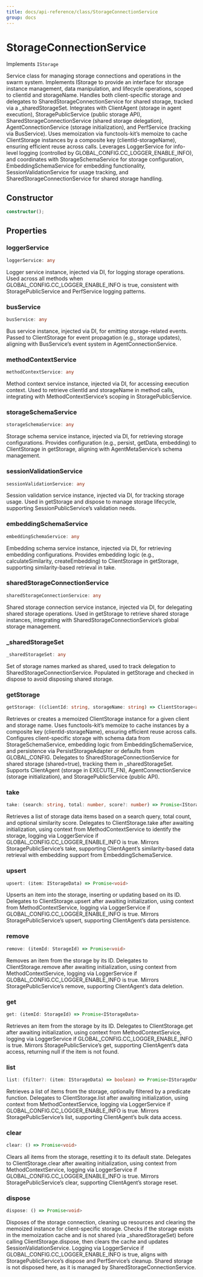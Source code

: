 ```yaml
---
title: docs/api-reference/class/StorageConnectionService
group: docs
---
```


# StorageConnectionService

Implements `IStorage`

Service class for managing storage connections and operations in the swarm system.
Implements IStorage to provide an interface for storage instance management, data manipulation, and lifecycle operations, scoped to clientId and storageName.
Handles both client-specific storage and delegates to SharedStorageConnectionService for shared storage, tracked via a _sharedStorageSet.
Integrates with ClientAgent (storage in agent execution), StoragePublicService (public storage API), SharedStorageConnectionService (shared storage delegation), AgentConnectionService (storage initialization), and PerfService (tracking via BusService).
Uses memoization via functools-kit’s memoize to cache ClientStorage instances by a composite key (clientId-storageName), ensuring efficient reuse across calls.
Leverages LoggerService for info-level logging (controlled by GLOBAL_CONFIG.CC_LOGGER_ENABLE_INFO), and coordinates with StorageSchemaService for storage configuration, EmbeddingSchemaService for embedding functionality, SessionValidationService for usage tracking, and SharedStorageConnectionService for shared storage handling.

## Constructor

```ts
constructor();
```

## Properties

### loggerService

```ts
loggerService: any
```

Logger service instance, injected via DI, for logging storage operations.
Used across all methods when GLOBAL_CONFIG.CC_LOGGER_ENABLE_INFO is true, consistent with StoragePublicService and PerfService logging patterns.

### busService

```ts
busService: any
```

Bus service instance, injected via DI, for emitting storage-related events.
Passed to ClientStorage for event propagation (e.g., storage updates), aligning with BusService’s event system in AgentConnectionService.

### methodContextService

```ts
methodContextService: any
```

Method context service instance, injected via DI, for accessing execution context.
Used to retrieve clientId and storageName in method calls, integrating with MethodContextService’s scoping in StoragePublicService.

### storageSchemaService

```ts
storageSchemaService: any
```

Storage schema service instance, injected via DI, for retrieving storage configurations.
Provides configuration (e.g., persist, getData, embedding) to ClientStorage in getStorage, aligning with AgentMetaService’s schema management.

### sessionValidationService

```ts
sessionValidationService: any
```

Session validation service instance, injected via DI, for tracking storage usage.
Used in getStorage and dispose to manage storage lifecycle, supporting SessionPublicService’s validation needs.

### embeddingSchemaService

```ts
embeddingSchemaService: any
```

Embedding schema service instance, injected via DI, for retrieving embedding configurations.
Provides embedding logic (e.g., calculateSimilarity, createEmbedding) to ClientStorage in getStorage, supporting similarity-based retrieval in take.

### sharedStorageConnectionService

```ts
sharedStorageConnectionService: any
```

Shared storage connection service instance, injected via DI, for delegating shared storage operations.
Used in getStorage to retrieve shared storage instances, integrating with SharedStorageConnectionService’s global storage management.

### _sharedStorageSet

```ts
_sharedStorageSet: any
```

Set of storage names marked as shared, used to track delegation to SharedStorageConnectionService.
Populated in getStorage and checked in dispose to avoid disposing shared storage.

### getStorage

```ts
getStorage: ((clientId: string, storageName: string) => ClientStorage<any>) & IClearableMemoize<string> & IControlMemoize<string, ClientStorage<any>>
```

Retrieves or creates a memoized ClientStorage instance for a given client and storage name.
Uses functools-kit’s memoize to cache instances by a composite key (clientId-storageName), ensuring efficient reuse across calls.
Configures client-specific storage with schema data from StorageSchemaService, embedding logic from EmbeddingSchemaService, and persistence via PersistStorageAdapter or defaults from GLOBAL_CONFIG.
Delegates to SharedStorageConnectionService for shared storage (shared=true), tracking them in _sharedStorageSet.
Supports ClientAgent (storage in EXECUTE_FN), AgentConnectionService (storage initialization), and StoragePublicService (public API).

### take

```ts
take: (search: string, total: number, score?: number) => Promise<IStorageData[]>
```

Retrieves a list of storage data items based on a search query, total count, and optional similarity score.
Delegates to ClientStorage.take after awaiting initialization, using context from MethodContextService to identify the storage, logging via LoggerService if GLOBAL_CONFIG.CC_LOGGER_ENABLE_INFO is true.
Mirrors StoragePublicService’s take, supporting ClientAgent’s similarity-based data retrieval with embedding support from EmbeddingSchemaService.

### upsert

```ts
upsert: (item: IStorageData) => Promise<void>
```

Upserts an item into the storage, inserting or updating based on its ID.
Delegates to ClientStorage.upsert after awaiting initialization, using context from MethodContextService, logging via LoggerService if GLOBAL_CONFIG.CC_LOGGER_ENABLE_INFO is true.
Mirrors StoragePublicService’s upsert, supporting ClientAgent’s data persistence.

### remove

```ts
remove: (itemId: StorageId) => Promise<void>
```

Removes an item from the storage by its ID.
Delegates to ClientStorage.remove after awaiting initialization, using context from MethodContextService, logging via LoggerService if GLOBAL_CONFIG.CC_LOGGER_ENABLE_INFO is true.
Mirrors StoragePublicService’s remove, supporting ClientAgent’s data deletion.

### get

```ts
get: (itemId: StorageId) => Promise<IStorageData>
```

Retrieves an item from the storage by its ID.
Delegates to ClientStorage.get after awaiting initialization, using context from MethodContextService, logging via LoggerService if GLOBAL_CONFIG.CC_LOGGER_ENABLE_INFO is true.
Mirrors StoragePublicService’s get, supporting ClientAgent’s data access, returning null if the item is not found.

### list

```ts
list: (filter?: (item: IStorageData) => boolean) => Promise<IStorageData[]>
```

Retrieves a list of items from the storage, optionally filtered by a predicate function.
Delegates to ClientStorage.list after awaiting initialization, using context from MethodContextService, logging via LoggerService if GLOBAL_CONFIG.CC_LOGGER_ENABLE_INFO is true.
Mirrors StoragePublicService’s list, supporting ClientAgent’s bulk data access.

### clear

```ts
clear: () => Promise<void>
```

Clears all items from the storage, resetting it to its default state.
Delegates to ClientStorage.clear after awaiting initialization, using context from MethodContextService, logging via LoggerService if GLOBAL_CONFIG.CC_LOGGER_ENABLE_INFO is true.
Mirrors StoragePublicService’s clear, supporting ClientAgent’s storage reset.

### dispose

```ts
dispose: () => Promise<void>
```

Disposes of the storage connection, cleaning up resources and clearing the memoized instance for client-specific storage.
Checks if the storage exists in the memoization cache and is not shared (via _sharedStorageSet) before calling ClientStorage.dispose, then clears the cache and updates SessionValidationService.
Logging via LoggerService if GLOBAL_CONFIG.CC_LOGGER_ENABLE_INFO is true, aligns with StoragePublicService’s dispose and PerfService’s cleanup.
Shared storage is not disposed here, as it is managed by SharedStorageConnectionService.
